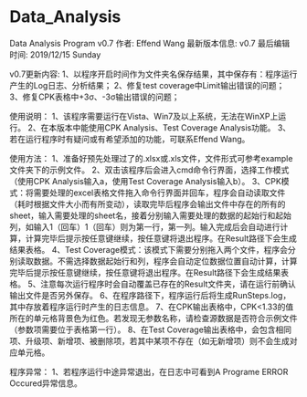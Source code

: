 # Data_Analysis
Data Analysis Program v0.7
作者: Effend Wang
最新版本信息: v0.7
最后编辑时间: 2019/12/15 Sunday

v0.7更新内容:
1、以程序开启时间作为文件夹名保存结果，其中保存有：程序运行产生的Log日志、分析结果；
2、修复test coverage中Limit输出错误的问题；
3、修复CPK表格中+3σ、-3σ输出错误的问题；

使用说明：
1、该程序需要运行在Vista、Win7及以上系统，无法在WinXP上运行。
2、在本版本中能使用CPK Analysis、Test Coverage Analysis功能。
3、若在运行程序时有疑问或有希望添加的功能，可联系Effend Wang。

使用方法：
1、准备好预先处理过了的.xlsx或.xls文件，文件形式可参考example文件夹下的示例文件。
2、双击该程序后会进入cmd命令行界面，选择工作模式（使用CPK Analysis输入a，使用Test Coverage Analysis输入b）。
3、CPK模式：将需要处理的excel表格文件拖入命令行界面并回车，程序会自动读取文件（耗时根据文件大小而有所变动），读取完毕后程序会输出文件中存在的所有的sheet，输入需要处理的sheet名，接着分别输入需要处理的数据的起始行和起始列，如输入1（回车）1（回车）则为第一行，第一列。输入完成后会自动进行计算，计算完毕后提示按任意键继续，按任意键将退出程序。在Result路径下会生成结果表格。
4、Test Coverage模式：该模式下需要分别拖入两个文件，程序会分别读取数据。不需选择数据起始行和列，程序会自动定位数据位置自动计算，计算完毕后提示按任意键继续，按任意键将退出程序。在Result路径下会生成结果表格。
5、注意每次运行程序时会自动覆盖已存在的Result文件夹，请在运行前确认输出文件是否另外保存。
6、在程序路径下，程序运行后将生成RunSteps.log，其中存放着程序运行时产生的日志信息。
7、在CPK输出表格中，CPK<1.33的值所在的单元格背景色为红色。若发现无参数名称，请检查源数据是否符合示例文件（参数项需要位于表格第一行）。
8、在Test Coverage输出表格中，会包含相同项、升级项、新增项、被删除项，若其中某项不存在（如无新增项）则不会生成对应单元格。

程序异常：
1、若程序运行中途异常退出，在日志中可看到A Programe ERROR Occured异常信息。